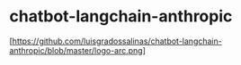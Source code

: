 # chatbot-langchain-anthropic

[https://github.com/luisgradossalinas/chatbot-langchain-anthropic/blob/master/logo-arc.png]
